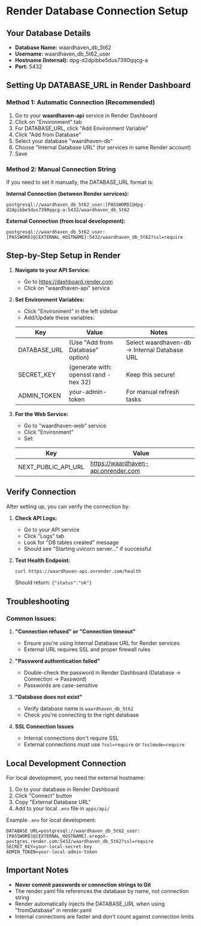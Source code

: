 # Render Database Connection Setup

## Your Database Details
- **Database Name:** waardhaven_db_5t62
- **Username:** waardhaven_db_5t62_user
- **Hostname (Internal):** dpg-d2dpibbe5dus7390qqcg-a
- **Port:** 5432

## Setting Up DATABASE_URL in Render Dashboard

### Method 1: Automatic Connection (Recommended)
1. Go to your **waardhaven-api** service in Render Dashboard
2. Click on "Environment" tab
3. For DATABASE_URL, click "Add Environment Variable"
4. Click "Add from Database"
5. Select your database "waardhaven-db"
6. Choose "Internal Database URL" (for services in same Render account)
7. Save

### Method 2: Manual Connection String
If you need to set it manually, the DATABASE_URL format is:

**Internal Connection (between Render services):**
```
postgresql://waardhaven_db_5t62_user:[PASSWORD]@dpg-d2dpibbe5dus7390qqcg-a:5432/waardhaven_db_5t62
```

**External Connection (from local development):**
```
postgresql://waardhaven_db_5t62_user:[PASSWORD]@[EXTERNAL_HOSTNAME]:5432/waardhaven_db_5t62?ssl=require
```

## Step-by-Step Setup in Render

1. **Navigate to your API Service:**
   - Go to https://dashboard.render.com
   - Click on "waardhaven-api" service

2. **Set Environment Variables:**
   - Click "Environment" in the left sidebar
   - Add/Update these variables:

   | Key | Value | Notes |
   |-----|-------|-------|
   | DATABASE_URL | (Use "Add from Database" option) | Select waardhaven-db → Internal Database URL |
   | SECRET_KEY | (generate with: openssl rand -hex 32) | Keep this secure! |
   | ADMIN_TOKEN | your-admin-token | For manual refresh tasks |

3. **For the Web Service:**
   - Go to "waardhaven-web" service
   - Click "Environment"
   - Set:
   
   | Key | Value |
   |-----|-------|
   | NEXT_PUBLIC_API_URL | https://waardhaven-api.onrender.com | Your API service URL |

## Verify Connection

After setting up, you can verify the connection by:

1. **Check API Logs:**
   - Go to your API service
   - Click "Logs" tab
   - Look for "DB tables created" message
   - Should see "Starting uvicorn server..." if successful

2. **Test Health Endpoint:**
   ```bash
   curl https://waardhaven-api.onrender.com/health
   ```
   Should return: `{"status":"ok"}`

## Troubleshooting

### Common Issues:

1. **"Connection refused" or "Connection timeout"**
   - Ensure you're using Internal Database URL for Render services
   - External URL requires SSL and proper firewall rules

2. **"Password authentication failed"**
   - Double-check the password in Render Dashboard (Database → Connection → Password)
   - Passwords are case-sensitive

3. **"Database does not exist"**
   - Verify database name is `waardhaven_db_5t62`
   - Check you're connecting to the right database

4. **SSL Connection Issues**
   - Internal connections don't require SSL
   - External connections must use `?ssl=require` or `?sslmode=require`

## Local Development Connection

For local development, you need the external hostname:
1. Go to your database in Render Dashboard
2. Click "Connect" button
3. Copy "External Database URL"
4. Add to your local `.env` file in `apps/api/`

Example `.env` for local development:
```env
DATABASE_URL=postgresql://waardhaven_db_5t62_user:[PASSWORD]@[EXTERNAL_HOSTNAME].oregon-postgres.render.com:5432/waardhaven_db_5t62?ssl=require
SECRET_KEY=your-local-secret-key
ADMIN_TOKEN=your-local-admin-token
```

## Important Notes

- **Never commit passwords or connection strings to Git**
- The render.yaml file references the database by name, not connection string
- Render automatically injects the DATABASE_URL when using "fromDatabase" in render.yaml
- Internal connections are faster and don't count against connection limits